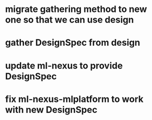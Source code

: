 
# migrate gathering method to new one so that we can use __design__ 
# gather DesignSpec from __design__ 
# update ml-nexus to provide DesignSpec
# fix ml-nexus-mlplatform to work with new DesignSpec